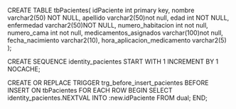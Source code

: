 CREATE TABLE tbPacientes(
idPaciente int primary key,
nombre varchar2(50) NOT NULL,
apellido varchar2(50)not null,
edad int NOT NULL,
enfermedad varchar2(50)NOT NULL,
numero_habitacion int not null,
numero_cama int not null,
medicamentos_asignados varchar(100)not null,
fecha_nacimiento varchar2(10),
hora_aplicacion_medicamento varchar2(5)
);

CREATE SEQUENCE identity_pacientes
START WITH 1
INCREMENT BY 1
NOCACHE;

CREATE OR REPLACE TRIGGER trg_before_insert_pacientes
BEFORE INSERT ON tbPacientes
FOR EACH ROW
BEGIN
    SELECT identity_pacientes.NEXTVAL INTO :new.idPaciente FROM dual;
END;
